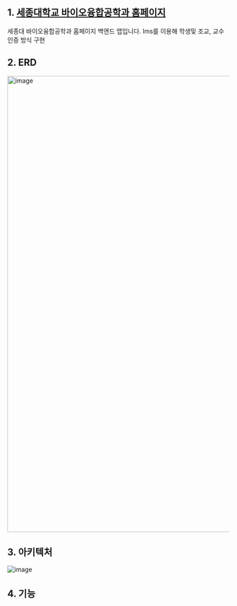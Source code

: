 ## 1. [세종대학교 바이오융합공학과 홈페이지](https://ibb.sejong.ac.kr/) 
세종대 바이오융합공학과 홈페이지 백엔드 앱입니다.
lms를 이용해 학생및 조교, 교수 인증 방식 구현


## 2. ERD
<img width="1032" alt="image" src="https://github.com/user-attachments/assets/926ab283-0ae6-4071-b77a-2b6566f90a29" />


## 3. 아키텍처 
![image](https://github.com/user-attachments/assets/d3017d6a-a813-414d-b447-a859a9859656)

## 4. 기능
